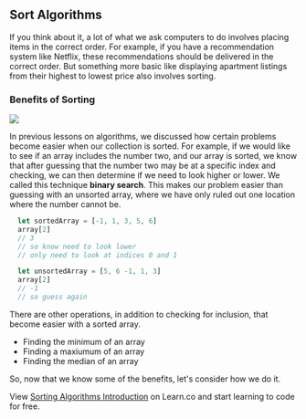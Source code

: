 ## Sort Algorithms

If you think about it, a lot of what we ask computers to do involves placing items in the correct order.  For example, if you have a recommendation system like Netflix, these recommendations should be delivered in the correct order.  But something more basic like displaying apartment listings from their highest to lowest price also involves sorting.  



### Benefits of Sorting

![](https://s3-us-west-2.amazonaws.com/curriculum-content/web-development/algorithms/alphabet-sort.jpg)

In previous lessons on algorithms, we discussed how certain problems become easier when our collection is sorted.  For example, if we would like to see if an array includes the number two, and our array is sorted, we know that after guessing that the number two may be at a specific index and checking, we can then determine if we need to look higher or lower.  We called this technique **binary search**.  This makes our problem easier than guessing with an unsorted array, where we have only ruled out one location where the number cannot be.

```javascript
  let sortedArray = [-1, 1, 3, 5, 6]
  array[2]
  // 3
  // so know need to look lower
  // only need to look at indices 0 and 1

  let unsortedArray = [5, 6 -1, 1, 3]
  array[2]
  // -1
  // so guess again
```

There are other operations, in addition to checking for inclusion, that become easier with a sorted array.

  * Finding the minimum of an array
  * Finding a maxiumum of an array
  * Finding the median of an array

So, now that we know some of the benefits, let's consider how we do it.


<p class='util--hide'>View <a href='https://learn.co/lessons/sorting-algorithms-introduction'>Sorting Algorithms Introduction</a> on Learn.co and start learning to code for free.</p>
